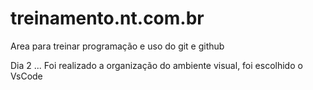 # treinamento.nt.com.br
Area para treinar programação e uso do git e github

Dia 2 ... 
Foi realizado a organização do ambiente visual, foi escolhido o VsCode


